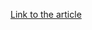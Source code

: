 [Link to the article](https://www.fortinet.com/blog/threat-research/valleyrat-campaign-targeting-chinese-speakers)
